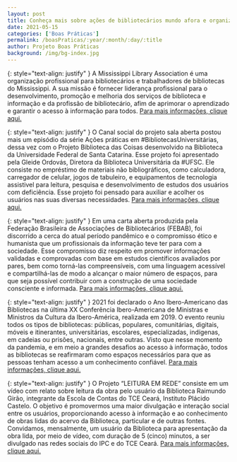 ```yaml
---
layout: post
title: Conheça mais sobre ações de bibliotecários mundo afora e organizações da área!
date: 2021-05-15
categories: ['Boas Práticas']
permalink: /boasPraticas/:year/:month/:day/:title
author: Projeto Boas Práticas
background: /img/bg-index.jpg
---
```


{: style="text-align: justify" }
A Mississippi Library Association é uma organização profissional para bibliotecários e trabalhadores de bibliotecas do Mississippi. A sua missão é fornecer liderança profissional para o desenvolvimento, promoção e melhoria dos serviços de biblioteca e informação e da profissão de bibliotecário, afim de aprimorar o aprendizado e garantir o acesso à informação para todos.
[Para mais informações, clique aqui.](http://www.misslib.org/)

{: style="text-align: justify" }
O Canal social do projeto sala aberta postou mais um episódio da série Ações práticas em #BibliotecasUniversitárias, dessa vez com o Projeto Biblioteca das Coisas desenvolvido na Biblioteca da Universidade Federal de Santa Catarina. Esse projeto foi apresentado pela Gleide Ordovás, Diretora da Biblioteca Universitária da #UFSC. Ele consiste no empréstimo de materiais não bibliográficos, como calculadora, carregador de celular, jogos de tabuleiro, e equipamentos de tecnologia assistivel para leitura, pesquisa e desenvolvimento de estudos dos usuários com deficiência. Esse projeto foi pensado para auxiliar e acolher os usuários nas suas diversas necessidades.
[Para mais informações, clique aqui.](https://www.instagram.com/tv/CMCW_hnDD-D/?igshid=1g5g7wq82p109)

{: style="text-align: justify" }
Em uma carta aberta produzida pela Federação Brasileira de Associações de Bibliotecários (FEBAB), foi discorrido a cerca do atual período pandêmico e o compromisso ético e humanista que um profissionais da informação teve ter para com a sociedade. Esse compromisso diz respeito em promover informações validadas e comprovadas com base em estudos científicos avaliados por pares, bem como torná-las compreensíveis, com uma linguagem acessível e compartilhá-las de modo a alcançar o maior número de espaços, para que seja possível contribuir com a construção de uma sociedade consciente e informada. 
[Para mais informações, clique aqui.](https://febab.org/2021/03/26/cartaaberta-300milhistorias/)

{: style="text-align: justify" }
2021 foi declarado o Ano Ibero-Americano das Bibliotecas na última XX Conferência Ibero-Americana de Ministras e Ministros da Cultura da Ibero-América, realizada em 2019. O evento reuniu todos os tipos de bibliotecas: públicas, populares, comunitárias, digitais, móveis e itinerantes, universitárias, escolares, especializadas, indígenas, em cadeias ou prisões, nacionais, entre outras. Visto que nesse momento da pandemia, e em meio a grandes desafios ao acesso à informação, todos as bibliotecas se reafirmaram como espaços necessários para que as pessoas tenham acesso a um conhecimento confiável.
[Para mais informações, clique aqui.](https://www.iberbibliotecas.org/por/2021-ano-iberoamericano-de-las-bibliotecas/)

{: style="text-align: justify" }
O Projeto “LEITURA EM REDE” consiste em um vídeo com relato sobre leitura da obra pelo usuário da Biblioteca Raimundo Girão, integrante da Escola de Contas do TCE Ceará, Instituto Plácido Castelo. O objetivo é promovermos uma maior divulgação e interação social entre os usuários, proporcionando acesso à informação e ao conhecimento de obras lidas do acervo da Biblioteca, particular e de outras fontes. Convidamos, mensalmente, um usuário da Biblioteca para apresentação da obra lida, por meio de vídeo, com duração de 5 (cinco) minutos, a ser divulgado nas redes sociais do IPC e do TCE Ceará.
[Para mais informações, clique aqui.](https://www.instagram.com/tv/COI9uXXBYDr/?igshid=19o4fcw5va6xs)
